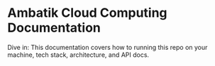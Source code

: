 # Ambatik Cloud Computing Documentation
Dive in: This documentation covers how to running this repo on your machine, tech stack, architecture, and API docs.



